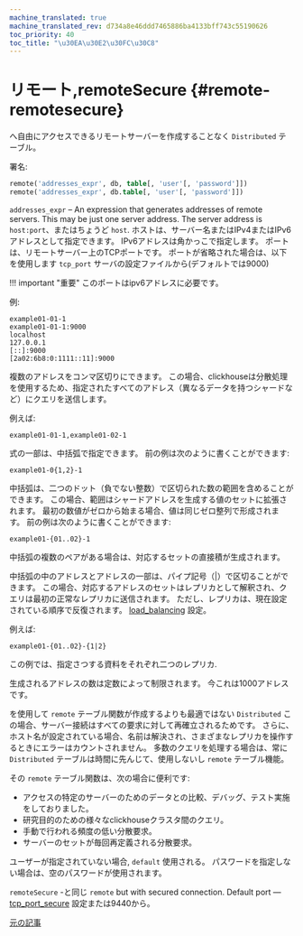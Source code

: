 ```yaml
---
machine_translated: true
machine_translated_rev: d734a8e46ddd7465886ba4133bff743c55190626
toc_priority: 40
toc_title: "\u30EA\u30E2\u30FC\u30C8"
---
```


# リモート,remoteSecure {#remote-remotesecure}

へ自由にアクセスできるリモートサーバーを作成することなく `Distributed` テーブル。

署名:

``` sql
remote('addresses_expr', db, table[, 'user'[, 'password']])
remote('addresses_expr', db.table[, 'user'[, 'password']])
```

`addresses_expr` – An expression that generates addresses of remote servers. This may be just one server address. The server address is `host:port`、またはちょうど `host`. ホストは、サーバー名またはIPv4またはIPv6アドレスとして指定できます。 IPv6アドレスは角かっこで指定します。 ポートは、リモートサーバー上のTCPポートです。 ポートが省略された場合は、以下を使用します `tcp_port` サーバの設定ファイルから(デフォルトでは9000)

!!! important "重要"
    このポートはipv6アドレスに必要です。

例:

``` text
example01-01-1
example01-01-1:9000
localhost
127.0.0.1
[::]:9000
[2a02:6b8:0:1111::11]:9000
```

複数のアドレスをコンマ区切りにできます。 この場合、clickhouseは分散処理を使用するため、指定されたすべてのアドレス（異なるデータを持つシャードなど）にクエリを送信します。

例えば:

``` text
example01-01-1,example01-02-1
```

式の一部は、中括弧で指定できます。 前の例は次のように書くことができます:

``` text
example01-0{1,2}-1
```

中括弧は、二つのドット（負でない整数）で区切られた数の範囲を含めることができます。 この場合、範囲はシャードアドレスを生成する値のセットに拡張されます。 最初の数値がゼロから始まる場合、値は同じゼロ整列で形成されます。 前の例は次のように書くことができます:

``` text
example01-{01..02}-1
```

中括弧の複数のペアがある場合は、対応するセットの直接積が生成されます。

中括弧の中のアドレスとアドレスの一部は、パイプ記号（\|）で区切ることができます。 この場合、対応するアドレスのセットはレプリカとして解釈され、クエリは最初の正常なレプリカに送信されます。 ただし、レプリカは、現在設定されている順序で反復されます。 [load\_balancing](../../operations/settings/settings.md) 設定。

例えば:

``` text
example01-{01..02}-{1|2}
```

この例では、指定さつする資料をそれぞれ二つのレプリカ.

生成されるアドレスの数は定数によって制限されます。 今これは1000アドレスです。

を使用して `remote` テーブル関数が作成するよりも最適ではない `Distributed` この場合、サーバー接続はすべての要求に対して再確立されるためです。 さらに、ホスト名が設定されている場合、名前は解決され、さまざまなレプリカを操作するときにエラーはカウントされません。 多数のクエリを処理する場合は、常に `Distributed` テーブルは時間に先んじて、使用しないし `remote` テーブル機能。

その `remote` テーブル関数は、次の場合に便利です:

-   アクセスの特定のサーバーのためのデータとの比較、デバッグ、テスト実施をしておりました。
-   研究目的のための様々なclickhouseクラスタ間のクエリ。
-   手動で行われる頻度の低い分散要求。
-   サーバーのセットが毎回再定義される分散要求。

ユーザーが指定されていない場合, `default` 使用される。
パスワードを指定しない場合は、空のパスワードが使用されます。

`remoteSecure` -と同じ `remote` but with secured connection. Default port — [tcp\_port\_secure](../../operations/server_configuration_parameters/settings.md#server_configuration_parameters-tcp_port_secure) 設定または9440から。

[元の記事](https://clickhouse.tech/docs/en/query_language/table_functions/remote/) <!--hide-->
